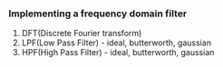 ### Implementing a frequency domain filter

1. DFT(Discrete Fourier transform)
2. LPF(Low Pass Filter) - ideal, butterworth, gaussian
3. HPF(High Pass Filter) - ideal, butterworth, gaussian
